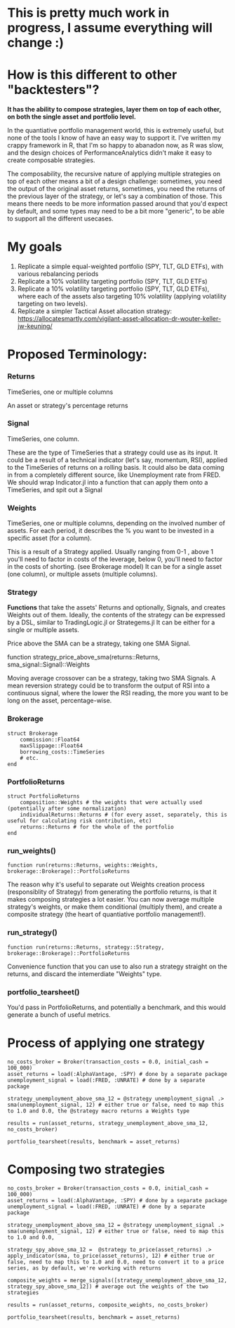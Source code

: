 # This is pretty much work in progress, I assume everything will change :)

# How is this different to other "backtesters"?


**It has the ability to compose strategies, layer them on top of each other, on both the single asset and portfolio level.**

In the quantiative portfolio management world, this is extremely useful, but none of the tools I know of have an easy way to support it. I've written my crappy framework in R, that I'm so happy to abanadon now, as R was slow, and the design choices of PerformanceAnalytics didn't make it easy to create composable strategies.

The composability, the recursive nature of applying multiple strategies on top of each other means a bit of a design challenge: sometimes, you need the output of the original asset returns, sometimes, you need the returns of the previous layer of the strategy, or let's say a combination of those. This means there needs to be more information passed around that you'd expect by default, and some types may need to be a bit more "generic", to be able to support all the different usecases.


# My goals
1. Replicate a simple equal-weighted portfolio (SPY, TLT, GLD ETFs), with various rebalancing periods
2. Replicate a 10% volatility targeting portfolio (SPY, TLT, GLD ETFs)
3. Replicate a 10% volatility targeting portfolio (SPY, TLT, GLD ETFs), where each of the assets also targeting 10% volatility (applying volatility targeting on two levels).
4. Replicate a simpler Tactical Asset allocation strategy: https://allocatesmartly.com/vigilant-asset-allocation-dr-wouter-keller-jw-keuning/


# Proposed Terminology:

### Returns
TimeSeries, one or multiple columns

An asset or strategy's percentage returns


### Signal
TimeSeries, one column.

These are the type of TimeSeries that a strategy could use as its input. It could be a result of a technical indicator (let's say, momentum, RSI), applied to the TimeSeries of returns on a rolling basis.
It could also be data coming in from a completely different source, like Unemployment rate from FRED.
We should wrap Indicator.jl into a function that can apply them onto a TimeSeries, and spit out a Signal


### Weights
TimeSeries, one or multiple columns, depending on the involved number of assets.
For each period, it describes the % you want to be invested in a specific asset (for a column).

This is a result of a Strategy applied. Usually ranging from 0-1 , above 1 you'll need to factor in costs of the leverage, below 0, you'll need to factor in the costs of shorting. (see Brokerage model)
It can be for a single asset (one column), or multiple assets (multiple columns).


### Strategy

**Functions** that take the assets' Returns and optionally, Signals, and creates Weights out of them.
Ideally, the contents of the strategy can be expressed by a DSL, similar to TradingLogic.jl or Strategems.jl
It can be either for a single or multiple assets.

Price above the SMA can be a strategy, taking one SMA Signal.

function strategy_price_above_sma(returns::Returns, sma_signal::Signal)::Weights

Moving average crossover can be a strategy, taking two SMA Signals.
A mean reversion strategy could be to transform the output of RSI into a continuous signal, where the lower the RSI reading, the more you want to be long on the asset, percentage-wise.



### Brokerage
```
struct Brokerage
	commission::Float64
	maxSlippage::Float64
	borrowing_costs::TimeSeries
	# etc.
end
```

### PortfolioReturns
```
struct PortfolioReturns
	composition::Weights # the weights that were actually used (potentially after some normalization)
	individualReturns::Returns # (for every asset, separately, this is useful for calculating risk contribution, etc)
	returns::Returns # for the whole of the portfolio
end
```

### run_weights()

`function run(returns::Returns, weights::Weights, brokerage::Brokerage)::PortfolioReturns`

The reason why it's useful to separate out Weights creation process (responsiblity of Strategy) from generating the portfolio returns, is that it makes composing strategies a lot easier.
You can now average multiple strategy's weights, or make them conditional (multiply them), and create a composite strategy (the heart of quantiative portfolio management!).


### run_strategy()

`function run(returns::Returns, strategy::Strategy, brokerage::Brokerage)::PortfolioReturns`

Convenience function that you can use to also run a strategy straight on the returns, and discard the intemerdiate "Weights" type.

### portfolio_tearsheet()
You'd pass in PortfolioReturns, and potentially a benchmark, and this would generate a bunch of useful metrics.

# Process of applying one strategy

```
no_costs_broker = Broker(transaction_costs = 0.0, initial_cash = 100_000)
asset_returns = load(:AlphaVantage, :SPY) # done by a separate package
unemployment_signal = load(:FRED, :UNRATE) # done by a separate package

strategy_unemployment_above_sma_12 = @strategy unemployment_signal .> sma(unemployment_signal, 12) # either true or false, need to map this to 1.0 and 0.0, the @strategy macro returns a Weights type

results = run(asset_returns, strategy_unemployment_above_sma_12, no_costs_broker)

portfolio_tearsheet(results, benchmark = asset_returns)
```

# Composing two strategies

```
no_costs_broker = Broker(transaction_costs = 0.0, initial_cash = 100_000)
asset_returns = load(:AlphaVantage, :SPY) # done by a separate package
unemployment_signal = load(:FRED, :UNRATE) # done by a separate package

strategy_unemployment_above_sma_12 = @strategy unemployment_signal .> sma(unemployment_signal, 12) # either true or false, need to map this to 1.0 and 0.0,

strategy_spy_above_sma_12 =  @strategy to_price(asset_returns) .> apply_indicator(sma, to_price(asset_returns), 12) # either true or false, need to map this to 1.0 and 0.0, need to convert it to a price series, as by default, we're working with returns

composite_weights = merge_signals([strategy_unemployment_above_sma_12, strategy_spy_above_sma_12]) # average out the weights of the two strategies

results = run(asset_returns, composite_weights, no_costs_broker)

portfolio_tearsheet(results, benchmark = asset_returns)
```
